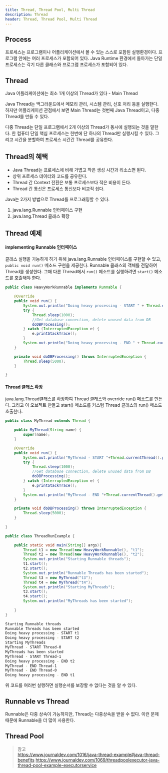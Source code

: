 ```yaml
---
title: Thread, Thread Pool, Multi Thread
description: Thread
header: Thread, Thread Pool, Multi Thread
---
```


## Process

프로세스는 프로그램이나 어플리케이션에서 볼 수 있는 스스로 포함된 실행환경이다.
프로그램 안에는 여러 프로세스가 포함되어 있다.
Java Runtime 환경에서 돌아가는 단일 프로세스는 각기 다른 클래스와 프로그램 프로세스가 포함되어 있다.

## Thread

Java 어플리케이션에는 최소 1개 이상의 Thread가 있다 - Main Thread

Java Thread는 백그라운드에서 메모리 관리, 시스템 관리, 신호 처리 등을 실행한다.
하지만 어플리케이션 관점에서 보면 Main Thread는 첫번째 Java Thread이고, 다중 Thread를 만들 수 있다.

다중 Thread는 단일 프로그램에서 2개 이상의 Thread가 동시에 실행되는 것을 말한다.
한 컴퓨터 단일 핵심 프로세스는 한번에 단 하나의 Thread만 실행시킬 수 있다. 
그리고 시간을 분할하여 프로세스 시간간 Thread를 공유한다.


## Thread의 혜택 

 - Java Thread는 프로세스에 비해 가볍고 작은 생성 시간과 리소스면 된다.
 - 상위 프로세스 데이터와 코드를 공유한다.
 - Thread 간 Context 전환은 보통 프로세스보다 적은 비용이 든다.
 - Thread 간 통신은 프로세스 통신보다 비교적 쉽다.
 
Java는 2가지 방법으로 Thread를 프로그래밍할 수 있다.

1. java.lang.Runnable 인터페이스 구현
2. java.lang.Thread 클래스 확장


## Thread 예제

#### implementing Runnable 인터페이스

클래스 실행을 가능하게 하기 위해 java.lang.Runnable 인터페이스를 구현할 수 있고, `public void run()` 메소드 구현을 제공한다.
Runnable 클래스의 객체를 전달하여 Thread를 생성한다. 그때 다른 Thread에서 `run()` 메소드를 실행하려면 `start()` 메소드를 호출해야 한다. 

```java
public class HeavyWorkRunnable implements Runnable {

    @Override
    public void run() {
        System.out.println("Doing heavy processing - START " + Thread.currentThread().getName());
        try {
            Thread.sleep(1000);
            //Get database connection, delete unused data from DB
            doDBProcessing();
        } catch (InterruptedException e) {
            e.printStackTrace();
        }
        System.out.println("Doing heavy processing - END " + Thread.currentThread().getName());
    }

    private void doDBProcessing() throws InterruptedException {
        Thread.sleep(5000);
    }

}
```

#### Thread 클래스 확장

java.lang.Thread클래스를 확장하여 Thread 클래스와 override run() 메소드를 만든다.
그리고 이 오브젝트 만들고 start() 메소드를 커스텀 Thread 클래스의 run() 메소드 호출한다.

```java
public class MyThread extends Thread {

    public MyThread(String name) {
        super(name);
    }

    @Override
    public void run() {
        System.out.println("MyThread - START "+Thread.currentThread().getName());
        try {
            Thread.sleep(1000);
            //Get database connection, delete unused data from DB
            doDBProcessing();
        } catch (InterruptedException e) {
            e.printStackTrace();
        }
        System.out.println("MyThread - END "+Thread.currentThread().getName());
    }

    private void doDBProcessing() throws InterruptedException {
        Thread.sleep(5000);
    }
    
}
```

```java
public class ThreadRunExample {

    public static void main(String[] args){
        Thread t1 = new Thread(new HeavyWorkRunnable(), "t1");
        Thread t2 = new Thread(new HeavyWorkRunnable(), "t2");
        System.out.println("Starting Runnable threads");
        t1.start();
        t2.start();
        System.out.println("Runnable Threads has been started");
        Thread t3 = new MyThread("t3");
        Thread t4 = new MyThread("t4");
        System.out.println("Starting MyThreads");
        t3.start();
        t4.start();
        System.out.println("MyThreads has been started");
        
    }
}
```

```bash
Starting Runnable threads
Runnable Threads has been started
Doing heavy processing - START t1
Doing heavy processing - START t2
Starting MyThreads
MyThread - START Thread-0
MyThreads has been started
MyThread - START Thread-1
Doing heavy processing - END t2
MyThread - END Thread-1
MyThread - END Thread-0
Doing heavy processing - END t1

```

위 코드를 여러번 실행하면 실행순서를 보장할 수 없다는 것을 알 수 있다.


## Runnable vs Thread

Runnable은 다중 상속이 가능하지만, Thread는 다중상속을 받을 수 없다.
이런 문제 때문에 Runnable을 더 많이 사용한다.


## Thread Pool



> 참고<br/>
> https://www.journaldev.com/1016/java-thread-example#java-thread-benefits
> https://www.journaldev.com/1069/threadpoolexecutor-java-thread-pool-example-executorservice